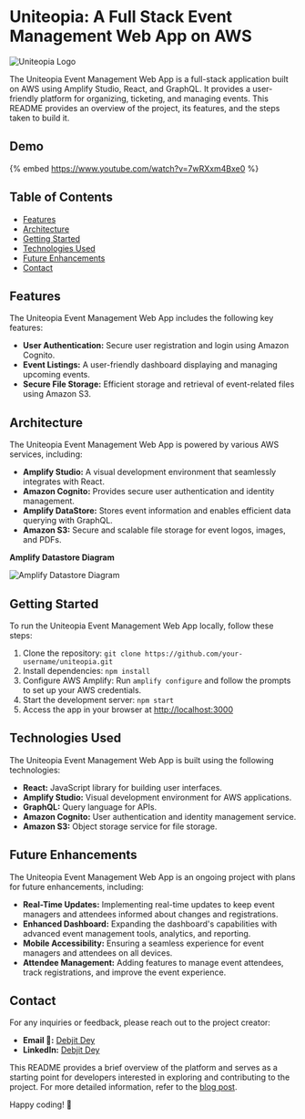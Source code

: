 # Uniteopia: A Full Stack Event Management Web App on AWS 

![Uniteopia Logo](https://www.uniteopia.com/static/media/logo.3979654da57205936267.png)

The Uniteopia Event Management Web App is a full-stack application built on AWS using Amplify Studio, React, and GraphQL. It provides a user-friendly platform for organizing, ticketing, and managing events. This README provides an overview of the project, its features, and the steps taken to build it.

## Demo

{% embed https://www.youtube.com/watch?v=7wRXxm4Bxe0 %}

## Table of Contents

- [Features](#features)
- [Architecture](#architecture)
- [Getting Started](#getting-started)
- [Technologies Used](#technologies-used)
- [Future Enhancements](#future-enhancements)
- [Contact](#contact)

## Features

The Uniteopia Event Management Web App includes the following key features:

- **User Authentication:** Secure user registration and login using Amazon Cognito.
- **Event Listings:** A user-friendly dashboard displaying and managing upcoming events.
- **Secure File Storage:** Efficient storage and retrieval of event-related files using Amazon S3.

## Architecture

The Uniteopia Event Management Web App is powered by various AWS services, including:

- **Amplify Studio:** A visual development environment that seamlessly integrates with React.
- **Amazon Cognito:** Provides secure user authentication and identity management.
- **Amplify DataStore:** Stores event information and enables efficient data querying with GraphQL.
- **Amazon S3:** Secure and scalable file storage for event logos, images, and PDFs.

**Amplify Datastore Diagram**

![Amplify Datastore Diagram](https://miro.medium.com/v2/resize:fit:1100/format:webp/1*PFYe_s4i3j6ze7NvwHMagA.png)

## Getting Started

To run the Uniteopia Event Management Web App locally, follow these steps:

1. Clone the repository: `git clone https://github.com/your-username/uniteopia.git`
2. Install dependencies: `npm install`
3. Configure AWS Amplify: Run `amplify configure` and follow the prompts to set up your AWS credentials.
4. Start the development server: `npm start`
5. Access the app in your browser at [http://localhost:3000](http://localhost:3000)

## Technologies Used

The Uniteopia Event Management Web App is built using the following technologies:

- **React:** JavaScript library for building user interfaces.
- **Amplify Studio:** Visual development environment for AWS applications.
- **GraphQL:** Query language for APIs.
- **Amazon Cognito:** User authentication and identity management service.
- **Amazon S3:** Object storage service for file storage.

## Future Enhancements

The Uniteopia Event Management Web App is an ongoing project with plans for future enhancements, including:

- **Real-Time Updates:** Implementing real-time updates to keep event managers and attendees informed about changes and registrations.
- **Enhanced Dashboard:** Expanding the dashboard's capabilities with advanced event management tools, analytics, and reporting.
- **Mobile Accessibility:** Ensuring a seamless experience for event managers and attendees on all devices.
- **Attendee Management:** Adding features to manage event attendees, track registrations, and improve the event experience.

## Contact

For any inquiries or feedback, please reach out to the project creator:

- **Email 📧:** [Debjit Dey](mailto:d.dey2002@yahoo.com)
- **LinkedIn:** [Debjit Dey](https://www.linkedin.com/in/debjitdey/)

This README provides a brief overview of the platform and serves as a starting point for developers interested in exploring and contributing to the project. For more detailed information, refer to the [blog post](https://dev.to/debjit1122/building-uniteopia-an-event-management-web-app-with-amplify-studio-react-and-graphql-5659).

Happy coding! 🚀
